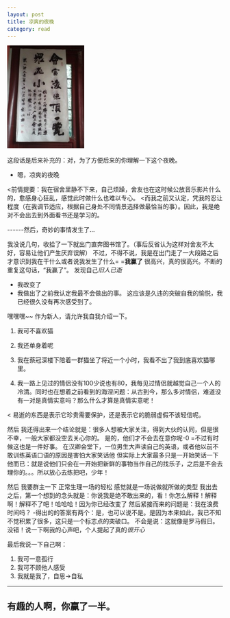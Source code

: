 ```yaml
---
layout: post
title: 凉爽的夜晚
category: read
---
```

<img class="cover" src="/images/2014/8/201408631.jpg" />

这段话是后来补充的：对，为了方便后来的你理解一下这个夜晚。
- 嗯，凉爽的夜晚

<前情提要：我在宿舍里静不下来，自己烦躁，舍友也在这时候公放音乐影片什么的，愈感身心狂乱，感觉此时做什么也难以专心。
<而我之前又认定，凭我的忍让程度（在我调节适应，根据自己身处不同情景选择做最恰当的事）。因此，我是绝对不会出去到外面看书还是学习的。

------然后，奇妙的事情发生了...

  我没说几句，收拾了一下就出门直奔图书馆了。（事后反省认为这样对舍友不太好，容易让他们产生厌弃误解）
  不过，不得不说，我是在出门走了一大段路之后才意识到我在干什么或者说我发生了什么= =**我赢了**
  很高兴，真的很高兴。不断的重复这句话，“我赢了”。
  发现自己*旧人已逝*
  - 我改变了
  - 我做出了之前我认定我最不会做出的事。
这应该是久违的突破自我的愉悦，我已经很久没有再次感受到了。

嘿嘿嘿~~
作为新人，请允许我自我介绍一下。
1. 我可不喜欢猫
2. 我还单身着呢

1. 我在蔡冠深楼下陪着一群猫坐了将近一个小时，我看不出了我到底喜欢猫哪里。
2. 我一路上见过的情侣没有100少说也有80，我每见过情侣就越觉自己一个人的冷清。同时也在想着之前看到的海涅问题：从古到今，那么多对情侣，难道没有一对是真情实意吗？那么什么才算是真情实意呢！

< 易逝的东西是表示它珍贵需要保护，还是表示它的脆弱虚假不该轻信呢。

然后 我还得出来一个结论就是：很多人想被大家关注，得到大伙的认同，但是很不幸，一般大家都没空去关心你的。
是的，他们才不会去在意你呢-0 =不过有时候这也是一件好事。
在汉卿会堂下，一位男生大声读自己的英语，或者他以前不敢训练英语口语的原因是害怕大家笑话他
但实际上大家最多只是一开始笑话一下他而已：就是说他们只会在一开始把新鲜的事物当作自己的找乐子，之后是不会去理你的。。。所以放心去练把吧，少年！

然后 我要群主一下 正常生理一场的轻松 感觉就是一场说做就所做的类型
我出去之后，第一个想到的念头就是：你说我是绝不敢出来的，看！你怎么解释！解释啊！解释不了吧！哈哈哈！因为你已经改变了
然后紧接而来的问题是：我在浪费时间吗？ -得出的的答案有两个：是，也可以说不是。是因为本来如此，我已不知不觉积累了很多，这只是一个标志点的突破口。
不会是说：这就像是罗马假日。 没错！说一下啊我的心声吧，个人提起了真的*很开心*

最后我说一下自己啊：

1. 我可一意孤行
2. 我可不顾他人感受
3. 我就是我了，自思->自私

--------------------------------
有趣的人啊，你赢了一半。
--------------------------------